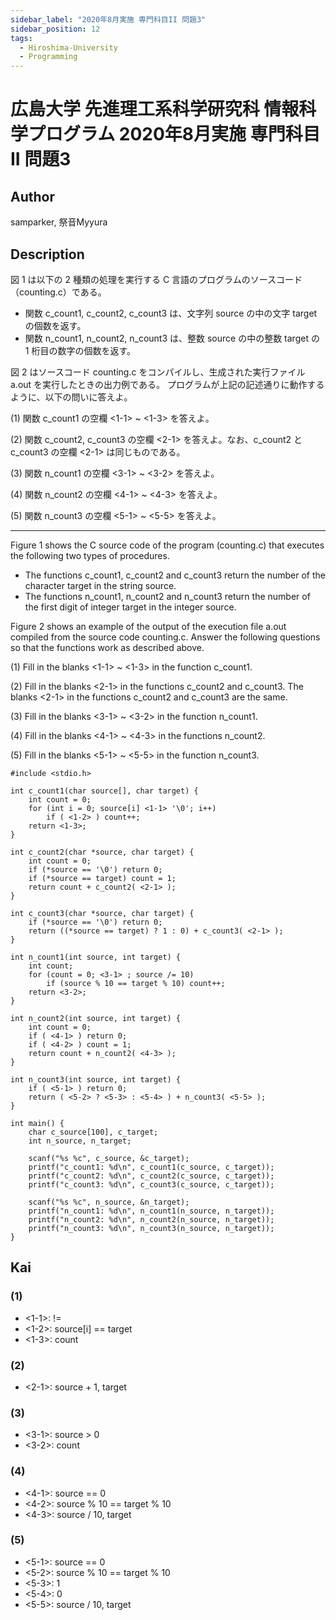 ```yaml
---
sidebar_label: "2020年8月実施 専門科目II 問題3"
sidebar_position: 12
tags:
  - Hiroshima-University
  - Programming
---
```

# 広島大学 先進理工系科学研究科 情報科学プログラム 2020年8月実施 専門科目II 問題3

## **Author**
samparker, 祭音Myyura

## **Description**
図 1 は以下の 2 種類の処理を実行する C 言語のプログラムのソースコード（counting.c）である。

- 関数 c_count1, c_count2, c_count3 は、文字列 source の中の文字 target の個数を返す。
- 関数 n_count1, n_count2, n_count3 は、整数 source の中の整数 target の 1 桁目の数字の個数を返す。

図 2 はソースコード counting.c をコンパイルし、生成された実行ファイル a.out を実行したときの出力例である。
プログラムが上記の記述通りに動作するように、以下の問いに答えよ。

(1) 関数 c_count1 の空欄 <1-1> ~ <1-3> を答えよ。

(2) 関数 c_count2, c_count3 の空欄 <2-1> を答えよ。なお、c_count2 と c_count3 の空欄 <2-1> は同じものである。

(3) 関数 n_count1 の空欄 <3-1> ~ <3-2> を答えよ。

(4) 関数 n_count2 の空欄 <4-1> ~ <4-3> を答えよ。

(5) 関数 n_count3 の空欄 <5-1> ~ <5-5> を答えよ。

--------------------------------------------

Figure 1 shows the C source code of the program (counting.c) that executes the following two types of procedures.

- The functions c_count1, c_count2 and c_count3 return the number of the character target in the string source.
- The functions n_count1, n_count2 and n_count3 return the number of the first digit of integer target in the integer source.

Figure 2 shows an example of the output of the execution file a.out compiled from the source code counting.c.
Answer the following questions so that the functions work as described above.

(1) Fill in the blanks <1-1> ~ <1-3> in the function c_count1.

(2) Fill in the blanks <2-1> in the functions c_count2 and c_count3. The blanks <2-1> in the functions c_count2 and c_count3 are the same.

(3) Fill in the blanks <3-1> ~ <3-2> in the function n_count1.

(4) Fill in the blanks <4-1> ~ <4-3> in the functions n_count2.

(5) Fill in the blanks <5-1> ~ <5-5> in the function n_count3.

```text
#include <stdio.h>

int c_count1(char source[], char target) {
    int count = 0;
    for (int i = 0; source[i] <1-1> '\0'; i++)
        if ( <1-2> ) count++;
    return <1-3>;
}

int c_count2(char *source, char target) {
    int count = 0;
    if (*source == '\0') return 0;
    if (*source == target) count = 1;
    return count + c_count2( <2-1> );
}

int c_count3(char *source, char target) {
    if (*source == '\0') return 0;
    return ((*source == target) ? 1 : 0) + c_count3( <2-1> );
}

int n_count1(int source, int target) {
    int count;
    for (count = 0; <3-1> ; source /= 10)
        if (source % 10 == target % 10) count++;
    return <3-2>;
}

int n_count2(int source, int target) {
    int count = 0;
    if ( <4-1> ) return 0;
    if ( <4-2> ) count = 1;
    return count + n_count2( <4-3> );
}

int n_count3(int source, int target) {
    if ( <5-1> ) return 0;
    return ( <5-2> ? <5-3> : <5-4> ) + n_count3( <5-5> );
}

int main() {
    char c_source[100], c_target;
    int n_source, n_target;

    scanf("%s %c", c_source, &c_target);
    printf("c_count1: %d\n", c_count1(c_source, c_target));
    printf("c_count2: %d\n", c_count2(c_source, c_target));
    printf("c_count3: %d\n", c_count3(c_source, c_target));

    scanf("%s %c", n_source, &n_target);
    printf("n_count1: %d\n", n_count1(n_source, n_target));
    printf("n_count2: %d\n", n_count2(n_source, n_target));
    printf("n_count3: %d\n", n_count3(n_source, n_target));
}
```

## **Kai**
### (1)
- <1-1>: !=
- <1-2>: source\[i\] == target
- <1-3>: count

### (2)
- <2-1>: source + 1, target

### (3)
- <3-1>: source > 0
- <3-2>: count

### (4)
- <4-1>: source == 0
- <4-2>: source % 10 == target % 10
- <4-3>: source / 10, target

### (5)
- <5-1>: source == 0
- <5-2>: source % 10 == target % 10
- <5-3>: 1
- <5-4>: 0
- <5-5>: source / 10, target